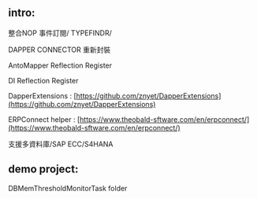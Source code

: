 ﻿
## intro: ##

整合NOP 事件訂閱/ TYPEFINDR/

DAPPER CONNECTOR 重新封裝

AntoMapper Reflection Register

DI Reflection Register

DapperExtensions : [https://github.com/znyet/DapperExtensions](https://github.com/znyet/DapperExtensions)

ERPConnect helper : [https://www.theobald-sftware.com/en/erpconnect/](https://www.theobald-sftware.com/en/erpconnect/)

支援多資料庫/SAP ECC/S4HANA


## demo project: ##
DBMemThresholdMonitorTask folder
